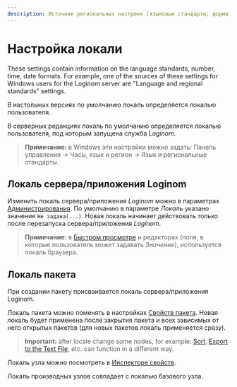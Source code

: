 ```yaml
---
description: Источник региональных настроек (языковые стандарты, формат представления чисел, времени, даты) для сервера Loginom. Компоненты Loginom, в которых результат может зависеть от региональных настроек.
---
```

# Настройка локали

These settings contain information on the language standards, number, time, date formats. For example, one of the sources of these settings for Windows users for the Loginom server are "Language and regional standards" settings.

В настольных версиях по умолчанию локаль определяется локалью пользователя.

В серверных редакциях локаль по умолчанию определяется локалью пользователя, под которым запущена служба *Loginom*.

> **Примечание:** в Windows эти настройки можно задать: Панель управления -> Часы, язык и регион -> Язык и региональные стандарты.

## Локаль сервера/приложения Loginom

Изменить локаль сервера/приложения *Loginom* можно в параметрах [Администрирования](./../admin/parameters.md). По умолчанию в параметре *Локаль* указано значение `Не задана(...)`. Новая локаль начинает действовать только после перезапуска сервера/приложения *Loginom*.

> **Примечание:** в [Быстром просмотре](./../visualization/preview/quick-view.md) и редакторах (поля, в которые пользователь может задавать *Значение*), используется локаль браузера.

## Локаль пакета

При создании пакету присваивается локаль сервера/приложения Loginom.

Локаль пакета можно поменять в настройках [Свойств пакета](./../interface/packages.md). Новая локаль будет применена после закрытия пакета и всех зависимых от него открытых пакетов (для новых пакетов локаль применяется сразу).

> **Important:** after locale change some nodes, for example: [Sort](./../processors/transformation/sorting.md), [Export to the Text File](./../integration/export/txt-csv.md), etc. can function in a different way.

Локаль узла можно посмотреть в [Инспекторе свойств](./../interface/property-inspector.md).

Локаль производных узлов совпадает с локалью базового узла.